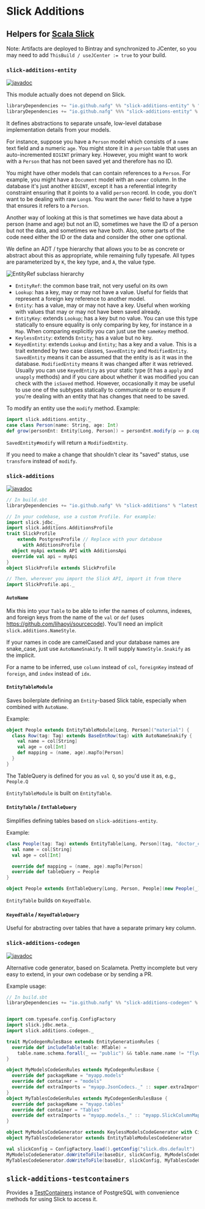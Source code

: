# Slick Additions

## Helpers for [Scala Slick](https://scala-slick.org)

Note: Artifacts are deployed to Bintray and synchronized to JCenter,
so you may need to add `ThisBuild / useJCenter := true` to your build.


### `slick-additions-entity`
[![javadoc](https://javadoc.io/badge2/io.github.nafg/slick-additions-entity_2.13/javadoc.svg)](https://javadoc.io/doc/io.github.nafg/slick-additions-entity_2.13)

This module actually does not depend on Slick.

```scala
libraryDependencies += "io.github.nafg" %% "slick-additions-entity" % "latest.release"
libraryDependencies += "io.github.nafg" %%% "slick-additions-entity" % "latest.release"  // for Scala.js
```

It defines abstractions to separate unsafe, low-level database implementation details from your models.

For instance, suppose you have a `Person` model which consists of a `name` text field and a numeric `age`.
You might store it in a `person` table that uses an auto-incremented `BIGINT` primary key. However, you might want to
work with a `Person` that has not been saved yet and therefore has no ID.

You might have other models that can contain references to a `Person`. For example, you might have a `Document` model
with an `owner` column. In the database it's just another `BIGINT`, except it has a referential integrity constraint
ensuring that it points to a valid `person` record. In code, you don't want to be dealing with raw `Long`s. You want
the `owner` field to have a type that ensures it refers to a `Person`.

Another way of looking at this is that sometimes we have data about a person (name and age) but not an ID,
sometimes we have the ID of a person but not the data, and sometimes we have both. Also, some parts of the
code need either the ID or the data and consider the other one optional.

We define an ADT / type hierarchy that allows you to be as concrete or abstract about this as appropriate, while
remaining fully typesafe. All types are parameterized by `K`, the key type, and `A`, the value type.

![EntityRef subclass hierarchy](http://www.plantuml.com/plantuml/proxy?cache=no&fmt=svg&src=https://raw.github.com/nafg/slick-additions/master/EntityRef-hierarchy.plantuml "Class hierarchy diagram")

 * `EntityRef`: the common base trait, not very useful on its own
 * `Lookup`: has a key, may or may not have a value.
   Useful for fields that represent a foreign key reference to another model.
 * `Entity`: has a value, may or may not have a key.
   Useful when working with values that may or may not have been saved already.
 * `EntityKey`: extends `Lookup`; has a key but no value.
   You can use this type statically to ensure equality is only comparing by key, for instance in a `Map`.
   When comparing explicitly you can just use the `sameKey` method.
 * `KeylessEntity`: extends `Entity`; has a value but no key.
 * `KeyedEntity`: extends `Lookup` and `Entity`; has a key and a value.
   This is a trait extended by two case classes, `SavedEntity` and `ModifiedEntity`.
   `SavedEntity` means it can be assumed that the entity is as it was in the database.
   `ModifiedEntity` means it was changed after it was retrieved.
   Usually you can use `KeyedEntity` as your static type (it has a `apply` and `unapply` methods) and if you care
   about whether it was modified you can check with the `isSaved` method. However, occasionally it may be
   useful to use one of the subtypes statically to communicate or to ensure if you're dealing with an entity that
   has changes that need to be saved.

To modify an entity use the `modify` method. Example:

```scala
import slick.additions.entity._
case class Person(name: String, age: Int)
def grow(personEnt: Entity[Long, Person]) = personEnt.modify(p => p.copy(age = p.age + 1))
```

`SavedEntity#modify` will return a `ModifiedEntity`.

If you need to make a change that shouldn't clear its "saved" status, use `transform` instead of `modify`.


### `slick-additions`
[![javadoc](https://javadoc.io/badge2/io.github.nafg/slick-additions_2.13/javadoc.svg)](https://javadoc.io/doc/io.github.nafg/slick-additions_2.13)

```scala
// In build.sbt
libraryDependencies += "io.github.nafg" %% "slick-additions" % "latest.release"

// In your codebase, use a custom Profile. For example:
import slick.jdbc._
import slick.additions.AdditionsProfile
trait SlickProfile 
    extends PostgresProfile // Replace with your database
      with AdditionsProfile {
  object myApi extends API with AdditionsApi
  override val api = myApi
}
object SlickProfile extends SlickProfile

// Then, wherever you import the Slick API, import it from there
import SlickProfile.api._
```


#### `AutoName`

Mix this into your `Table` to be able to infer the names of columns, indexes, and foreign keys
from the name of the `val` or `def` (uses https://github.com/lihaoyi/sourcecode).
You'll need an implicit `slick.additions.NameStyle`.

If your names in code are camelCased and your database names are snake_case, just use `AutoNameSnakify`. It will
supply `NameStyle.Snakify` as the implicit.

For a name to be inferred, use `column` instead of `col`, `foreignKey` instead of `foreign`,
and `index` instead of `idx`.


#### `EntityTableModule`

Saves boilerplate defining an `Entity`-based Slick table, especially when combined with `AutoName`.

Example:

```scala
object People extends EntityTableModule[Long, Person]("material") {
  class Row(tag: Tag) extends BaseEntRow(tag) with AutoNameSnakify {
    val name = col[String]
    val age = col[Int]
    def mapping = (name, age).mapTo[Person]
  }
}
```

The TableQuery is defined for you as `val Q`, so you'd use it as, e.g., `People.Q`

`EntityTableModule` is built on `EntityTable`.


#### `EntityTable` / `EntTableQuery`

Simplifies defining tables based on `slick-additions-entity`.

Example:

```scala
class People(tag: Tag) extends EntityTable[Long, Person](tag, "doctor_contact") with AutoNameSnakify {
  val name = col[String]
  val age = col[Int]

  override def mapping = (name, age).mapTo[Person]
  override def tableQuery = People
}

object People extends EntTableQuery[Long, Person, People](new People(_))
```

`EntityTable` builds on `KeyedTable`.


#### `KeyedTable` / `KeyedTableQuery`

Useful for abstracting over tables that have a separate primary key column.


### `slick-additions-codegen`
[![javadoc](https://javadoc.io/badge2/io.github.nafg/slick-additions-codegen_2.13/javadoc.svg)](https://javadoc.io/doc/io.github.nafg/slick-additions-codegen_2.13)

Alternative code generator, based on Scalameta. Pretty incomplete but very
easy to extend, in your own codebase or by sending a PR.

Example usage:

```scala
// In build.sbt
libraryDependencies += "io.github.nafg" %% "slick-additions-codegen" % "latest.release"


import com.typesafe.config.ConfigFactory
import slick.jdbc.meta._
import slick.additions.codegen._

trait MyCodegenRulesBase extends EntityGenerationRules {
  override def includeTable(table: MTable) =
    table.name.schema.forall(_ == "public") && table.name.name != "flyway_schema_history"
}

object MyModelsCodeGenRules extends MyCodegenRulesBase {
  override def packageName = "myapp.models"
  override def container = "models"
  override def extraImports = "myapp.JsonCodecs._" :: super.extraImports
}
object MyTablesCodeGenRules extends MyCodegenGenRulesBase {
  override def packageName = "myapp.tables"
  override def container = "Tables"
  override def extraImports = "myapp.models._" :: "myapp.SlickColumnMappings._" :: super.extraImports
}

object MyModelsCodeGenerator extends KeylessModelsCodeGenerator with CirceJsonCodecModelsCodeGenerator
object MyTablesCodeGenerator extends EntityTableModulesCodeGenerator

val slickConfig = ConfigFactory.load().getConfig("slick.dbs.default")
MyModelsCodeGenerator.doWriteToFile(baseDir, slickConfig, MyModelsCodeGenRules)
MyTablesCodeGenerator.doWriteToFile(baseDir, slickConfig, MyTablesCodeGenRules)
```


## `slick-additions-testcontainers`

Provides a [TestContainers](https://java.testcontainers.org/) instance of PostgreSQL with convenience methods
for using Slick to access it.
